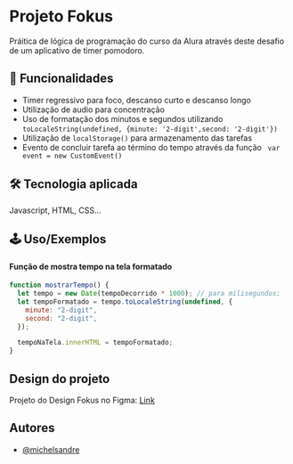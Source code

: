 # Projeto Fokus

Práitica de lógica de programação do curso da Alura através deste desafio de um aplicativo de timer pomodoro.

## 🚀 Funcionalidades

- Timer regressivo para foco, descanso curto e descanso longo
- Utilização de audio para concentração
- Uso de formatação dos minutos e segundos utilizando `toLocaleString(undefined, {minute: '2-digit',second: '2-digit'})`
- Utilização de `localStorage()` para armazenamento das tarefas
- Evento de concluir tarefa ao término do tempo através da função ` var event = new CustomEvent()`

## 🛠 Tecnologia aplicada

Javascript, HTML, CSS...

## 🕹 Uso/Exemplos

#### Função de mostra tempo na tela formatado

```javascript
function mostrarTempo() {
  let tempo = new Date(tempoDecorrido * 1000); // para milisegundos;
  let tempoFormatado = tempo.toLocaleString(undefined, {
    minute: "2-digit",
    second: "2-digit",
  });

  tempoNaTela.innerHTML = tempoFormatado;
}
```

## Design do projeto

Projeto do Design Fokus no Figma: [Link](https://www.figma.com/file/dEaMv34Wd5G7TBMPo8fPlK/Projeto-Fokus?type=design&node-id=35-181&mode=design)

## Autores

- [@michelsandre](https://www.github.com/michelsandre)
